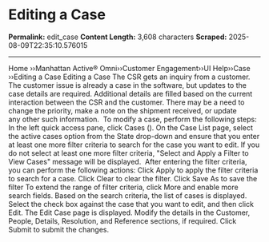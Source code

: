 # Editing a Case

**Permalink:** edit_case
**Content Length:** 3,608 characters
**Scraped:** 2025-08-09T22:35:10.576015

---

Home &rsaquo;&rsaquo;Manhattan Active® Omni&rsaquo;&rsaquo;Customer Engagement&rsaquo;&rsaquo;UI Help&rsaquo;&rsaquo;Case ››Editing a Case Editing a Case The CSR gets an inquiry from a customer. The customer issue is already a case in the software, but updates to&nbsp;the case details are required. Additional details are filled based on the current interaction between the CSR and&nbsp;the customer. There may be a need to change the priority, make a note on the shipment received, or update any&nbsp;other such information.&nbsp; To modify a case, perform the following steps: In the left quick access pane, click Cases (). On the Case List&nbsp;page, select the active cases option&nbsp;from the&nbsp;State&nbsp;drop-down and ensure that you enter at least one more filter criteria to search for the case you want to edit. If you do not select at least one more filter criteria, &quot;Select and Apply a Filter to View Cases&quot; message will be&nbsp;displayed. &nbsp;After entering the filter criteria, you can perform the following actions: Click Apply to apply the filter criteria to search for a case. Click Clear to clear the filter. Click Save As to save the filter To extend the range of filter criteria, click More and enable more search fields. Based on the search criteria, the list of cases is displayed. Select the check box against the case that you want to edit, and then click Edit.&nbsp;The Edit Case page is displayed. Modify the details in the Customer, People, Details, Resolution,&nbsp;and Reference sections, if required. Click Submit to submit the changes.
